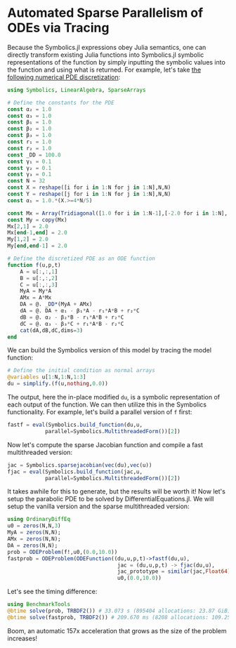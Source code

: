 # Automated Sparse Parallelism of ODEs via Tracing

Because the Symbolics.jl expressions obey Julia semantics, one can
directly transform existing Julia functions into Symbolics.jl symbolic
representations of the function by simply inputting the symbolic values into
the function and using what is returned. For example, let's take [the following
numerical PDE discretization](https://www.stochasticlifestyle.com/solving-systems-stochastic-pdes-using-gpus-julia/):

```julia
using Symbolics, LinearAlgebra, SparseArrays

# Define the constants for the PDE
const α₂ = 1.0
const α₃ = 1.0
const β₁ = 1.0
const β₂ = 1.0
const β₃ = 1.0
const r₁ = 1.0
const r₂ = 1.0
const _DD = 100.0
const γ₁ = 0.1
const γ₂ = 0.1
const γ₃ = 0.1
const N = 32
const X = reshape([i for i in 1:N for j in 1:N],N,N)
const Y = reshape([j for i in 1:N for j in 1:N],N,N)
const α₁ = 1.0.*(X.>=4*N/5)

const Mx = Array(Tridiagonal([1.0 for i in 1:N-1],[-2.0 for i in 1:N],[1.0 for i in 1:N-1]))
const My = copy(Mx)
Mx[2,1] = 2.0
Mx[end-1,end] = 2.0
My[1,2] = 2.0
My[end,end-1] = 2.0

# Define the discretized PDE as an ODE function
function f(u,p,t)
    A = u[:,:,1]
    B = u[:,:,2]
    C = u[:,:,3]
    MyA = My*A
    AMx = A*Mx
    DA = @. _DD*(MyA + AMx)
    dA = @. DA + α₁ - β₁*A - r₁*A*B + r₂*C
    dB = @. α₂ - β₂*B - r₁*A*B + r₂*C
    dC = @. α₃ - β₃*C + r₁*A*B - r₂*C
    cat(dA,dB,dC,dims=3)
end
```

We can build the Symbolics version of this model by tracing the
model function:

```julia
# Define the initial condition as normal arrays
@variables u[1:N,1:N,1:3]
du = simplify.(f(u,nothing,0.0))
```

The output, here the in-place modified `du`, is a symbolic representation of
each output of the function. We can then utilize this in the Symbolics
functionality. For example, let's build a parallel version of `f` first:

```julia
fastf = eval(Symbolics.build_function(du,u,
            parallel=Symbolics.MultithreadedForm())[2])
```

Now let's compute the sparse Jacobian function and compile a fast multithreaded version:

```julia
jac = Symbolics.sparsejacobian(vec(du),vec(u))
fjac = eval(Symbolics.build_function(jac,u,
            parallel=Symbolics.MultithreadedForm())[2])
```

It takes awhile for this to generate, but the results will be worth it!
Now let's setup the parabolic PDE to be solved by DifferentialEquations.jl.
We will setup the vanilla version and the sparse multithreaded
version:

```julia
using OrdinaryDiffEq
u0 = zeros(N,N,3)
MyA = zeros(N,N);
AMx = zeros(N,N);
DA = zeros(N,N);
prob = ODEProblem(f!,u0,(0.0,10.0))
fastprob = ODEProblem(ODEFunction((du,u,p,t)->fastf(du,u),
                                   jac = (du,u,p,t) -> fjac(du,u),
                                   jac_prototype = similar(jac,Float64)),
                                   u0,(0.0,10.0))
```

Let's see the timing difference:

```julia
using BenchmarkTools
@btime solve(prob, TRBDF2()) # 33.073 s (895404 allocations: 23.87 GiB)
@btime solve(fastprob, TRBDF2()) # 209.670 ms (8208 allocations: 109.25 MiB)
```

Boom, an automatic 157x acceleration that grows as the size of the problem
increases!
